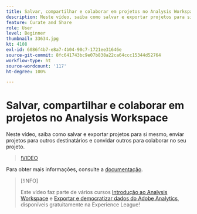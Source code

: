 ```yaml
---
title: Salvar, compartilhar e colaborar em projetos no Analysis Workspace
description: Neste vídeo, saiba como salvar e exportar projetos para si mesmo, enviar projetos para outros destinatários e convidar outros para colaborar no seu projeto.
feature: Curate and Share
role: User
level: Beginner
thumbnail: 33634.jpg
kt: 4108
exl-id: 6086f4b7-e8a7-4b04-90c7-1721ee31646e
source-git-commit: 8fc641743bc9e07b838a22ca64ccc15344d52764
workflow-type: ht
source-wordcount: '117'
ht-degree: 100%

---
```


# Salvar, compartilhar e colaborar em projetos no Analysis Workspace

Neste vídeo, saiba como salvar e exportar projetos para si mesmo, enviar projetos para outros destinatários e convidar outros para colaborar no seu projeto.

>[!VIDEO](https://video.tv.adobe.com/v/30993/?quality=12&learn=on)

Para obter mais informações, consulte a [documentação](https://experienceleague.adobe.com/docs/analytics/analyze/analysis-workspace/curate-share/send-schedule-files.html?lang=pt-BR).

>[!INFO]
>
> Este vídeo faz parte de vários cursos [Introdução ao Analysis Workspace](https://experienceleague.adobe.com/?recommended=Analytics-U-1-2020.1.workspace&amp;lang=pt-BR) e [Exportar e democratizar dados do Adobe Analytics](https://experienceleague.adobe.com/?recommended=Analytics-A-1-2022.1.democratizing), disponíveis gratuitamente na Experience League!

